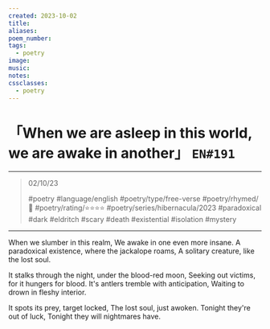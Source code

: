 ```yaml
---
created: 2023-10-02
title:
aliases:
poem_number:
tags:
  - poetry
image:
music:
notes:
cssclasses:
  - poetry
---
```

# 「When we are asleep in this world, we are awake in another」 `EN#191`

---

> 02/10/23
> 
> #poetry 
> #language/english 
> #poetry/type/free-verse 
> #poetry/rhymed/🔴 
> #poetry/rating/⭐⭐⭐⭐ 
> #poetry/series/hibernacula/2023 #paradoxical #dark #eldritch #scary #death #existential #isolation #mystery 

---

When we slumber in this realm,
We awake in one even more insane.
A paradoxical existence, where the jackalope roams,
A solitary creature, like the lost soul.

It stalks through the night, under the blood-red moon,
Seeking out victims, for it hungers for blood.
It's antlers tremble with anticipation,
Waiting to drown in fleshy interior.

It spots its prey, target locked,
The lost soul, just awoken.
Tonight they're out of luck,
Tonight they will nightmares have.